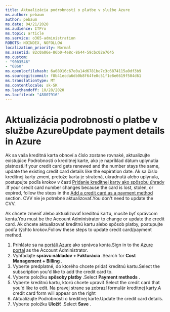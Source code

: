 ```yaml
---
title: Aktualizácia podrobností o platbe v službe Azure
ms.author: pebaum
author: pebaum
ms.date: 04/21/2020
ms.audience: ITPro
ms.topic: article
ms.service: o365-administration
ROBOTS: NOINDEX, NOFOLLOW
localization_priority: Normal
ms.assetid: 82c0a06e-86b0-4e8c-8644-59cbc02e7645
ms.custom:
- "9003546"
- "6860"
ms.openlocfilehash: 6a08916c67e0a14d6781be7c3c6874115a0df3b9
ms.sourcegitcommit: f8b41ecda6db0b8f64fe0c51f1e8e6619f504d61
ms.translationtype: MT
ms.contentlocale: sk-SK
ms.lasthandoff: 10/28/2020
ms.locfileid: "48807916"
---
```

# <a name="update-payment-details-in-azure"></a><span data-ttu-id="bca50-102">Aktualizácia podrobností o platbe v službe Azure</span><span class="sxs-lookup"><span data-stu-id="bca50-102">Update payment details in Azure</span></span>

<span data-ttu-id="bca50-103">Ak sa vaša kreditná karta obnoví a číslo zostane rovnaké, aktualizujte existujúce Podrobnosti o kreditnej karte, ako je napríklad dátum uplynutia platnosti.</span><span class="sxs-lookup"><span data-stu-id="bca50-103">If your credit card gets renewed and the number stays the same, update the existing credit card details like the expiration date.</span></span> <span data-ttu-id="bca50-104">Ak sa číslo kreditnej karty zmení, pretože karta je stratená, ukradnutá alebo uplynula, postupujte podľa krokov v časti [Pridanie kreditnej karty ako spôsobu úhrady](https://docs.microsoft.com/azure/cost-management-billing/manage/change-credit-card?WT.mc_id=Portal-Microsoft_Azure_Support#addcard) .</span><span class="sxs-lookup"><span data-stu-id="bca50-104">If your credit card number changes because the card is lost, stolen, or expired, follow the steps in the [Add a credit card as a payment method](https://docs.microsoft.com/azure/cost-management-billing/manage/change-credit-card?WT.mc_id=Portal-Microsoft_Azure_Support#addcard) section.</span></span> <span data-ttu-id="bca50-105">CVV nie je potrebné aktualizovať.</span><span class="sxs-lookup"><span data-stu-id="bca50-105">You don't need to update the CVV.</span></span>

<span data-ttu-id="bca50-106">Ak chcete zmeniť alebo aktualizovať kreditnú kartu, musíte byť správcom konta.</span><span class="sxs-lookup"><span data-stu-id="bca50-106">You must be the Account Administrator to change or update the credit card.</span></span> <span data-ttu-id="bca50-107">Ak chcete aktualizovať kreditnú kartu alebo spôsob platby, postupujte podľa týchto krokov.</span><span class="sxs-lookup"><span data-stu-id="bca50-107">Follow these steps to update credit card/payment method.</span></span>

1. <span data-ttu-id="bca50-108">Prihláste sa na [portáli Azure](https://portal.azure.com/) ako správca konta.</span><span class="sxs-lookup"><span data-stu-id="bca50-108">Sign in to the [Azure portal](https://portal.azure.com/) as the Account Administrator.</span></span>
2. <span data-ttu-id="bca50-109">Vyhľadajte **správu nákladov + Fakturácia** .</span><span class="sxs-lookup"><span data-stu-id="bca50-109">Search for **Cost Management + Billing** .</span></span>
3. <span data-ttu-id="bca50-110">Vyberte predplatné, do ktorého chcete pridať kreditnú kartu.</span><span class="sxs-lookup"><span data-stu-id="bca50-110">Select the subscription you'd like to add the credit card to.</span></span>
4. <span data-ttu-id="bca50-111">Vyberte položku **spôsoby platby** .</span><span class="sxs-lookup"><span data-stu-id="bca50-111">Select **Payment methods** .</span></span>
5. <span data-ttu-id="bca50-112">Vyberte kreditnú kartu, ktorú chcete upraviť.</span><span class="sxs-lookup"><span data-stu-id="bca50-112">Select the credit card that you'd like to edit.</span></span> <span data-ttu-id="bca50-113">Na pravej strane sa zobrazí formulár kreditnej karty.</span><span class="sxs-lookup"><span data-stu-id="bca50-113">A credit card form will appear on the right</span></span>
6. <span data-ttu-id="bca50-114">Aktualizujte Podrobnosti o kreditnej karte.</span><span class="sxs-lookup"><span data-stu-id="bca50-114">Update the credit card details.</span></span>
7. <span data-ttu-id="bca50-115">Vyberte položku **Uložiť** .</span><span class="sxs-lookup"><span data-stu-id="bca50-115">Select **Save** .</span></span>
